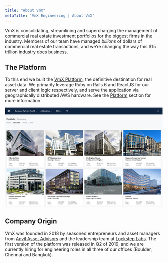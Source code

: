 ```yaml
---
title: "About VmX"
metaTitle: "VmX Engineering | About VmX"
---
```


VmX is consolidating, streamlining and supercharging the management of
commercial real estate investment portfolios for the biggest firms in the
industry. Members of our team have managed _billions_ of dollars of commercial
real estate transactions, and we’re changing the way this $15 trillion
industry does business.

## The Platform

To this end we built the [VmX Platform](https://platform.verumex.com), the
definitive destination for real asset data. We primarily leverage Ruby on Rails
6 and ReactJS for our server and client logic respectively, and serve the
application via geographically distributed AWS hardware. See the
[Platform](/platform) section for more information.

![Gallery Screenshot](../src/components/images/gallery.png)

## Company Origin

VmX was founded in 2018 by seasoned entrepreneurs and asset managers from
[Anvil Asset Advisors](https://www.anvil.no) and the leadership team at
[Lockstep Labs](https://github.com/lockstep). The first version of the platform
was released in Q2 of 2019, and we are currently hiring for engineering roles in
all three of our offices (Boulder, Chennai and Bangkok).
